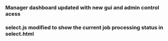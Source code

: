 ### Manager dashboard updated with new gui and admin control acess
### select.js modified to show the current job processing status in select.html
